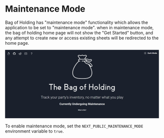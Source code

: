 # Maintenance Mode

Bag of Holding has "maintenance mode" functionality which allows the application to be set to "maintenance mode". when in maintenance mode, the bag of holding home page will not show the "Get Started" button, and any attempt to create new or access existing sheets will be redirected to the home page.

![Landing Page in Maintenance Mode](../public/Maintenance_Screenshot.png?raw=true)

To enable maintenance mode, set the `NEXT_PUBLIC_MAINTENANCE_MODE` environment variable to `true`.
